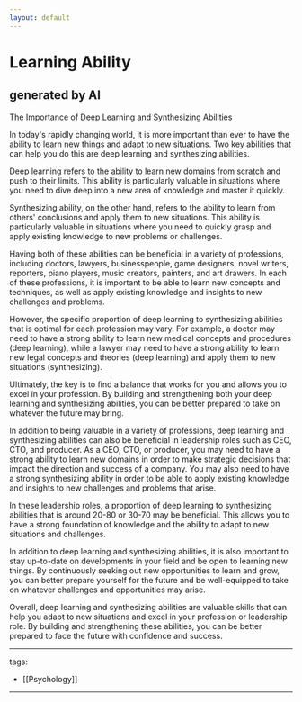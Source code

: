 ```yaml
---
layout: default
---
```

# Learning Ability

## generated by AI

The Importance of Deep Learning and Synthesizing Abilities

In today's rapidly changing world, it is more important than ever to have the ability to learn new things and adapt to new situations. Two key abilities that can help you do this are deep learning and synthesizing abilities.

Deep learning refers to the ability to learn new domains from scratch and push to their limits. This ability is particularly valuable in situations where you need to dive deep into a new area of knowledge and master it quickly.

Synthesizing ability, on the other hand, refers to the ability to learn from others' conclusions and apply them to new situations. This ability is particularly valuable in situations where you need to quickly grasp and apply existing knowledge to new problems or challenges.

Having both of these abilities can be beneficial in a variety of professions, including doctors, lawyers, businesspeople, game designers, novel writers, reporters, piano players, music creators, painters, and art drawers. In each of these professions, it is important to be able to learn new concepts and techniques, as well as apply existing knowledge and insights to new challenges and problems.

However, the specific proportion of deep learning to synthesizing abilities that is optimal for each profession may vary. For example, a doctor may need to have a strong ability to learn new medical concepts and procedures (deep learning), while a lawyer may need to have a strong ability to learn new legal concepts and theories (deep learning) and apply them to new situations (synthesizing).

Ultimately, the key is to find a balance that works for you and allows you to excel in your profession. By building and strengthening both your deep learning and synthesizing abilities, you can be better prepared to take on whatever the future may bring.

In addition to being valuable in a variety of professions, deep learning and synthesizing abilities can also be beneficial in leadership roles such as CEO, CTO, and producer. As a CEO, CTO, or producer, you may need to have a strong ability to learn new domains in order to make strategic decisions that impact the direction and success of a company. You may also need to have a strong synthesizing ability in order to be able to apply existing knowledge and insights to new challenges and problems that arise.

In these leadership roles, a proportion of deep learning to synthesizing abilities that is around 20-80 or 30-70 may be beneficial. This allows you to have a strong foundation of knowledge and the ability to adapt to new situations and challenges.

In addition to deep learning and synthesizing abilities, it is also important to stay up-to-date on developments in your field and be open to learning new things. By continuously seeking out new opportunities to learn and grow, you can better prepare yourself for the future and be well-equipped to take on whatever challenges and opportunities may arise.

Overall, deep learning and synthesizing abilities are valuable skills that can help you adapt to new situations and excel in your profession or leadership role. By building and strengthening these abilities, you can be better prepared to face the future with confidence and success.


---
tags:
  - [[Psychology]]
  
---
